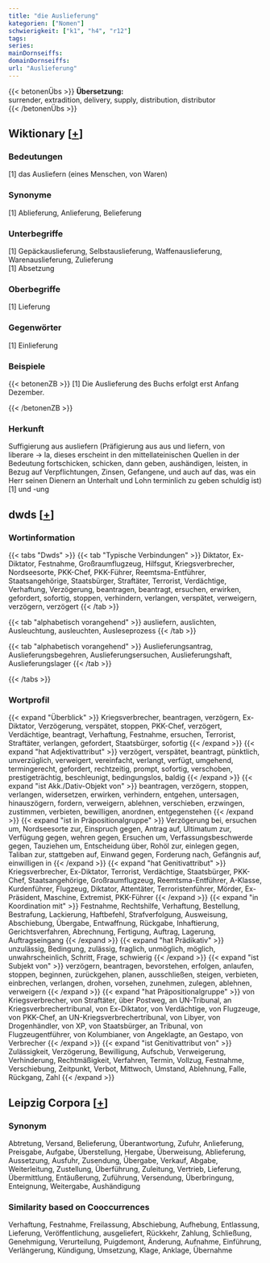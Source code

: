 ```yaml
---
title: "die Auslieferung"
kategorien: ["Nomen"]
schwierigkeit: ["k1", "h4", "r12"]
tags:
series:
mainDornseiffs:
domainDornseiffs:
url: "Auslieferung"
---
```


{{< betonenÜbs >}}
**Übersetzung:**  
surrender, extradition, delivery, supply, distribution, distributor  
{{< /betonenÜbs >}}

## Wiktionary [[+](https://de.wiktionary.org/wiki/Auslieferung)]

### Bedeutungen
[1] das Ausliefern (eines Menschen, von Waren)  

### Synonyme
[1] Ablieferung, Anlieferung, Belieferung  

### Unterbegriffe
[1] Gepäckauslieferung, Selbstauslieferung, Waffenauslieferung, Warenauslieferung, Zulieferung  
[1] Absetzung  

### Oberbegriffe
[1] Lieferung  

### Gegenwörter
[1] Einlieferung  

### Beispiele
{{< betonenZB >}}
[1] Die Auslieferung des Buchs erfolgt erst Anfang Dezember.  

{{< /betonenZB >}}
### Herkunft
Suffigierung aus ausliefern (Präfigierung aus aus und liefern, von liberare → la, dieses erscheint in den mittellateinischen Quellen in der Bedeutung fortschicken, schicken, dann geben, aushändigen, leisten, in Bezug auf Verpflichtungen, Zinsen, Gefangene, und auch auf das, was ein Herr seinen Dienern an Unterhalt und Lohn terminlich zu geben schuldig ist)[1] und -ung  



## dwds [[+](https://www.dwds.de/wb/Auslieferung)]

### Wortinformation
{{< tabs "Dwds" >}}
{{< tab "Typische Verbindungen" >}}
Diktator, Ex-Diktator, Festnahme, Großraumflugzeug, Hilfsgut, Kriegsverbrecher, Nordseesorte, PKK-Chef, PKK-Führer, Reemtsma-Entführer, Staatsangehörige, Staatsbürger, Straftäter, Terrorist, Verdächtige, Verhaftung, Verzögerung, beantragen, beantragt, ersuchen, erwirken, gefordert, sofortig, stoppen, verhindern, verlangen, verspätet, verweigern, verzögern, verzögert
{{< /tab >}}

{{< tab "alphabetisch vorangehend" >}}
ausliefern, auslichten, Ausleuchtung, ausleuchten, Ausleseprozess
{{< /tab >}}

{{< tab "alphabetisch vorangehend" >}}
Auslieferungsantrag, Auslieferungsbegehren, Auslieferungsersuchen, Auslieferungshaft, Auslieferungslager
{{< /tab >}}

{{< /tabs >}}

### Wortprofil
{{< expand "Überblick" >}} Kriegsverbrecher, beantragen, verzögern, Ex-Diktator, Verzögerung, verspätet, stoppen, PKK-Chef, verzögert, Verdächtige, beantragt, Verhaftung, Festnahme, ersuchen, Terrorist, Straftäter, verlangen, gefordert, Staatsbürger, sofortig {{< /expand >}}
{{< expand "hat Adjektivattribut" >}} verzögert, verspätet, beantragt, pünktlich, unverzüglich, verweigert, vereinfacht, verlangt, verfügt, umgehend, termingerecht, gefordert, rechtzeitig, prompt, sofortig, verschoben, prestigeträchtig, beschleunigt, bedingungslos, baldig {{< /expand >}}
{{< expand "ist Akk./Dativ-Objekt von" >}} beantragen, verzögern, stoppen, verlangen, widersetzen, erwirken, verhindern, entgehen, untersagen, hinauszögern, fordern, verweigern, ablehnen, verschieben, erzwingen, zustimmen, verbieten, bewilligen, anordnen, entgegenstehen {{< /expand >}}
{{< expand "ist in Präpositionalgruppe" >}} Verzögerung bei, ersuchen um, Nordseesorte zur, Einspruch gegen, Antrag auf, Ultimatum zur, Verfügung gegen, wehren gegen, Ersuchen um, Verfassungsbeschwerde gegen, Tauziehen um, Entscheidung über, Rohöl zur, einlegen gegen, Taliban zur, stattgeben auf, Einwand gegen, Forderung nach, Gefängnis auf, einwilligen in {{< /expand >}}
{{< expand "hat Genitivattribut" >}} Kriegsverbrecher, Ex-Diktator, Terrorist, Verdächtige, Staatsbürger, PKK-Chef, Staatsangehörige, Großraumflugzeug, Reemtsma-Entführer, A-Klasse, Kurdenführer, Flugzeug, Diktator, Attentäter, Terroristenführer, Mörder, Ex-Präsident, Maschine, Extremist, PKK-Führer {{< /expand >}}
{{< expand "in Koordination mit" >}} Festnahme, Rechtshilfe, Verhaftung, Bestellung, Bestrafung, Lackierung, Haftbefehl, Strafverfolgung, Ausweisung, Abschiebung, Übergabe, Entwaffnung, Rückgabe, Inhaftierung, Gerichtsverfahren, Abrechnung, Fertigung, Auftrag, Lagerung, Auftragseingang {{< /expand >}}
{{< expand "hat Prädikativ" >}} unzulässig, Bedingung, zulässig, fraglich, unmöglich, möglich, unwahrscheinlich, Schritt, Frage, schwierig {{< /expand >}}
{{< expand "ist Subjekt von" >}} verzögern, beantragen, bevorstehen, erfolgen, anlaufen, stoppen, beginnen, zurückgehen, planen, ausschließen, steigen, verbieten, einbrechen, verlangen, drohen, vorsehen, zunehmen, zulegen, ablehnen, verweigern {{< /expand >}}
{{< expand "hat Präpositionalgruppe" >}} von Kriegsverbrecher, von Straftäter, über Postweg, an UN-Tribunal, an Kriegsverbrechertribunal, von Ex-Diktator, von Verdächtige, von Flugzeuge, von PKK-Chef, an UN-Kriegsverbrechertribunal, von Libyer, von Drogenhändler, von XP, von Staatsbürger, an Tribunal, von Flugzeugentführer, von Kolumbianer, von Angeklagte, an Gestapo, von Verbrecher {{< /expand >}}
{{< expand "ist Genitivattribut von" >}} Zulässigkeit, Verzögerung, Bewilligung, Aufschub, Verweigerung, Verhinderung, Rechtmäßigkeit, Verfahren, Termin, Vollzug, Festnahme, Verschiebung, Zeitpunkt, Verbot, Mittwoch, Umstand, Ablehnung, Falle, Rückgang, Zahl {{< /expand >}}

## Leipzig Corpora [[+](https://corpora.uni-leipzig.de/en/res?word=Auslieferung&corpusId=deu_newscrawl-public_2018)]


### Synonym
Abtretung, Versand, Belieferung, Überantwortung, Zufuhr, Anlieferung, Preisgabe, Aufgabe, Überstellung, Hergabe, Überweisung, Ablieferung, Aussetzung, Ausfuhr, Zusendung, Übergabe, Verkauf, Abgabe, Weiterleitung, Zustellung, Überführung, Zuleitung, Vertrieb, Lieferung, Übermittlung, Entäußerung, Zuführung, Versendung, Überbringung, Enteignung, Weitergabe, Aushändigung


### Similarity based on Cooccurrences
Verhaftung, Festnahme, Freilassung, Abschiebung, Aufhebung, Entlassung, Lieferung, Veröffentlichung, ausgeliefert, Rückkehr, Zahlung, Schließung, Genehmigung, Verurteilung, Puigdemont, Änderung, Aufnahme, Einführung, Verlängerung, Kündigung, Umsetzung, Klage, Anklage, Übernahme

